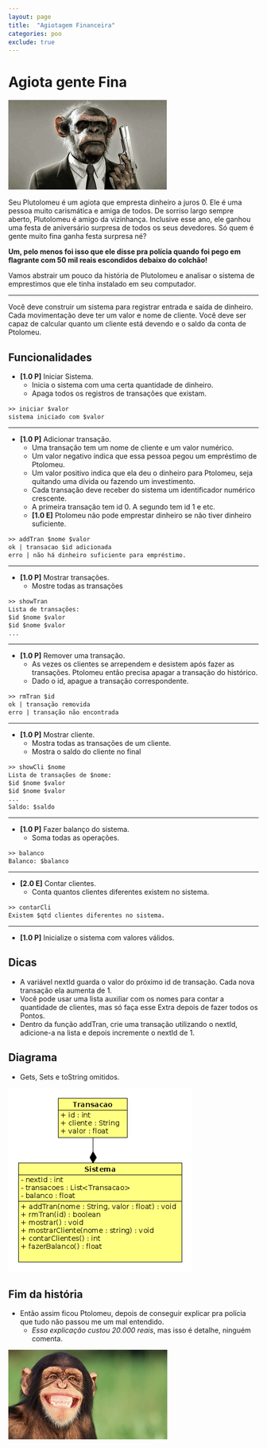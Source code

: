 ```yaml
---
layout: page
title:  "Agiotagem Financeira"
categories: poo
exclude: true
---
```

# Agiota gente Fina

![](/assets/01_agiota/figura.png)

Seu Plutolomeu é um agiota que empresta dinheiro a juros 0. Ele é uma pessoa muito carismática e amiga de todos. De sorriso largo sempre aberto, Plutolomeu é amigo da vizinhança. Inclusive esse ano, ele ganhou uma festa de aniversário surpresa de todos os seus devedores. Só quem é gente muito fina ganha festa surpresa né?

**Um, pelo menos foi isso que ele disse pra polícia quando foi pego em flagrante com 50 mil reais escondidos debaixo do colchão!**

Vamos abstrair um pouco da história de Plutolomeu e analisar o sistema de emprestimos que ele tinha instalado em seu computador.

---
Você deve construir um sistema para registrar entrada e saída de dinheiro. Cada movimentação deve ter um valor e nome de cliente. Você deve ser capaz de calcular quanto um cliente está devendo e o saldo da conta de Ptolomeu.

## Funcionalidades

- **[1.0 P]** Iniciar Sistema.
    - Inicia o sistema com uma certa quantidade de dinheiro.
    - Apaga todos os registros de transações que existam.

```
>> iniciar $valor
sistema iniciado com $valor
```

---
- **[1.0 P]** Adicionar transação.
    - Uma transação tem um nome de cliente e um valor numérico.
    - Um valor negativo indica que essa pessoa pegou um empréstimo de Ptolomeu.
    - Um valor positivo indica que ela deu o dinheiro para Ptolomeu, seja quitando uma dívida ou fazendo um investimento.
    - Cada transação deve receber do sistema um identificador numérico crescente.
    - A primeira transação tem id 0. A segundo tem id 1 e etc.
    - **[1.0 E]** Ptolomeu não pode emprestar dinheiro se não tiver dinheiro suficiente.

```
>> addTran $nome $valor
ok | transacao $id adicionada
erro | não há dinheiro suficiente para empréstimo.
```

---
- **[1.0 P]** Mostrar transações.
    - Mostre todas as transações

```
>> showTran
Lista de transações:
$id $nome $valor
$id $nome $valor
...
```

---
- **[1.0 P]** Remover uma transação.    
    - As vezes os clientes se arrependem e desistem após fazer as transações. Ptolomeu então precisa apagar a transação do histórico.
    - Dado o id, apague a transação correspondente.

```
>> rmTran $id
ok | transação removida
erro | transação não encontrada
```

---
- **[1.0 P]** Mostrar cliente.
    - Mostra todas as transações de um cliente.
    - Mostra o saldo do cliente no final

```
>> showCli $nome
Lista de transações de $nome:
$id $nome $valor
$id $nome $valor
...
Saldo: $saldo
```

---
- **[1.0 P]** Fazer balanço do sistema.
    - Soma todas as operações.

```
>> balanco
Balanco: $balanco
```

---
- **[2.0 E]** Contar clientes.
    - Conta quantos clientes diferentes existem no sistema.

```
>> contarCli
Existem $qtd clientes diferentes no sistema.
```

---
- **[1.0 P]** Inicialize o sistema com valores válidos.

## Dicas
- A variável nextId guarda o valor do próximo id de transação. Cada nova transação ela aumenta de 1.
- Você pode usar uma lista auxiliar com os nomes para contar a quantidade de clientes, mas só faça esse Extra depois de fazer todos os Pontos.
- Dentro da função addTran, crie uma transação utilizando o nextId, adicione-a na lista e depois incremente o nextId de 1.

## Diagrama
- Gets, Sets e toString omitidos.

![](/assets/01_agiota/diagrama.png)


## Fim da história

- Então assim ficou Ptolomeu, depois de conseguir explicar pra polícia que tudo não passou me um mal entendido. 
    - *Essa explicação custou 20.000 reais*, mas isso é detalhe, ninguém comenta.

![](/assets/01_agiota/ptolomeu.png)